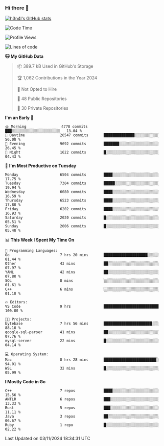### Hi there 👋

[![h3n4l's GitHub stats](https://github-readme-stats.vercel.app/api?username=h3n4l&count_private=true&show_icons=true&theme=radical)](https://github.com/h3n4l/github-readme-stats)

<!--START_SECTION:waka-->
![Code Time](http://img.shields.io/badge/Code%20Time-1%2C996%20hrs%2016%20mins-blue)

![Profile Views](http://img.shields.io/badge/Profile%20Views-0-blue)

![Lines of code](https://img.shields.io/badge/From%20Hello%20World%20I%27ve%20Written-13.6%20million%20lines%20of%20code-blue)

**🐱 My GitHub Data** 

> 📦 389.7 kB Used in GitHub's Storage 
 > 
> 🏆 1,062 Contributions in the Year 2024
 > 
> 🚫 Not Opted to Hire
 > 
> 📜 48 Public Repositories 
 > 
> 🔑 30 Private Repositories 
 > 
**I'm an Early 🐤** 

```text
🌞 Morning                4778 commits        ███░░░░░░░░░░░░░░░░░░░░░░   13.04 % 
🌆 Daytime                20547 commits       ██████████████░░░░░░░░░░░   56.08 % 
🌃 Evening                9692 commits        ███████░░░░░░░░░░░░░░░░░░   26.45 % 
🌙 Night                  1622 commits        █░░░░░░░░░░░░░░░░░░░░░░░░   04.43 % 
```
📅 **I'm Most Productive on Tuesday** 

```text
Monday                   6504 commits        ████░░░░░░░░░░░░░░░░░░░░░   17.75 % 
Tuesday                  7304 commits        █████░░░░░░░░░░░░░░░░░░░░   19.94 % 
Wednesday                6080 commits        ████░░░░░░░░░░░░░░░░░░░░░   16.59 % 
Thursday                 6523 commits        ████░░░░░░░░░░░░░░░░░░░░░   17.80 % 
Friday                   6202 commits        ████░░░░░░░░░░░░░░░░░░░░░   16.93 % 
Saturday                 2020 commits        █░░░░░░░░░░░░░░░░░░░░░░░░   05.51 % 
Sunday                   2006 commits        █░░░░░░░░░░░░░░░░░░░░░░░░   05.48 % 
```


📊 **This Week I Spent My Time On** 

```text
💬 Programming Languages: 
Go                       7 hrs 20 mins       ████████████████████░░░░░   81.44 % 
Other                    43 mins             ██░░░░░░░░░░░░░░░░░░░░░░░   07.97 % 
YAML                     42 mins             ██░░░░░░░░░░░░░░░░░░░░░░░   07.80 % 
SQL                      8 mins              ░░░░░░░░░░░░░░░░░░░░░░░░░   01.61 % 
C++                      6 mins              ░░░░░░░░░░░░░░░░░░░░░░░░░   01.18 % 

🔥 Editors: 
VS Code                  9 hrs               █████████████████████████   100.00 % 

🐱‍💻 Projects: 
bytebase                 7 hrs 56 mins       ██████████████████████░░░   88.10 % 
google-sql-parser        41 mins             ██░░░░░░░░░░░░░░░░░░░░░░░   07.76 % 
mysql-server             22 mins             █░░░░░░░░░░░░░░░░░░░░░░░░   04.14 % 

💻 Operating System: 
Mac                      8 hrs 28 mins       ████████████████████████░   94.01 % 
WSL                      32 mins             █░░░░░░░░░░░░░░░░░░░░░░░░   05.99 % 
```

**I Mostly Code in Go** 

```text
C++                      7 repos             ████░░░░░░░░░░░░░░░░░░░░░   15.56 % 
ANTLR                    6 repos             ███░░░░░░░░░░░░░░░░░░░░░░   13.33 % 
Rust                     5 repos             ███░░░░░░░░░░░░░░░░░░░░░░   11.11 % 
Java                     3 repos             ██░░░░░░░░░░░░░░░░░░░░░░░   06.67 % 
Ruby                     1 repo              █░░░░░░░░░░░░░░░░░░░░░░░░   02.22 % 
```




 Last Updated on 03/11/2024 18:34:31 UTC
<!--END_SECTION:waka-->

